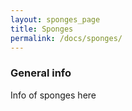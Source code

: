 ```yaml
---
layout: sponges_page
title: Sponges
permalink: /docs/sponges/
---
```


### General info

Info of sponges here

